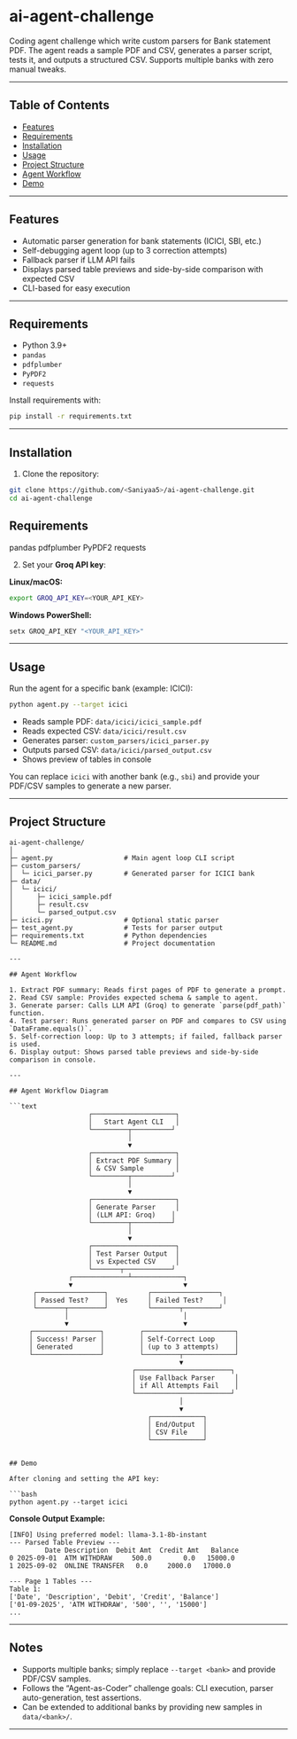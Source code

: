 # ai-agent-challenge
Coding agent challenge which write custom parsers for Bank statement PDF. The agent reads a sample PDF and CSV, generates a parser script, tests it, and outputs a structured CSV. Supports multiple banks with zero manual tweaks.

---

## Table of Contents
- [Features](#features)
- [Requirements](#requirements)
- [Installation](#installation)
- [Usage](#usage)
- [Project Structure](#project-structure)
- [Agent Workflow](#agent-workflow)
- [Demo](#demo)

---

## Features
- Automatic parser generation for bank statements (ICICI, SBI, etc.)  
- Self-debugging agent loop (up to 3 correction attempts)  
- Fallback parser if LLM API fails  
- Displays parsed table previews and side-by-side comparison with expected CSV  
- CLI-based for easy execution  

---

## Requirements
- Python 3.9+  
- `pandas`  
- `pdfplumber`  
- `PyPDF2`  
- `requests`  

Install requirements with:

```bash
pip install -r requirements.txt
````

---

## Installation

1. Clone the repository:

```bash
git clone https://github.com/<Saniyaa5>/ai-agent-challenge.git
cd ai-agent-challenge
```
## Requirements

pandas
pdfplumber
PyPDF2
requests

2. Set your **Groq API key**:

**Linux/macOS:**

```bash
export GROQ_API_KEY=<YOUR_API_KEY>
```

**Windows PowerShell:**

```powershell
setx GROQ_API_KEY "<YOUR_API_KEY>"
```

---

## Usage

Run the agent for a specific bank (example: ICICI):

```bash
python agent.py --target icici
```

* Reads sample PDF: `data/icici/icici_sample.pdf`
* Reads expected CSV: `data/icici/result.csv`
* Generates parser: `custom_parsers/icici_parser.py`
* Outputs parsed CSV: `data/icici/parsed_output.csv`
* Shows preview of tables in console

You can replace `icici` with another bank (e.g., `sbi`) and provide your PDF/CSV samples to generate a new parser.

---

## Project Structure

```
ai-agent-challenge/
│
├─ agent.py                  # Main agent loop CLI script
├─ custom_parsers/         
│  └─ icici_parser.py        # Generated parser for ICICI bank
├─ data/
│  └─ icici/
│      ├─ icici_sample.pdf
│      ├─ result.csv
│      └─ parsed_output.csv
├─ icici.py                  # Optional static parser
├─ test_agent.py             # Tests for parser output
├─ requirements.txt          # Python dependencies
└─ README.md                 # Project documentation

---

## Agent Workflow

1. Extract PDF summary: Reads first pages of PDF to generate a prompt.
2. Read CSV sample: Provides expected schema & sample to agent.
3. Generate parser: Calls LLM API (Groq) to generate `parse(pdf_path)` function.
4. Test parser: Runs generated parser on PDF and compares to CSV using `DataFrame.equals()`.
5. Self-correction loop: Up to 3 attempts; if failed, fallback parser is used.
6. Display output: Shows parsed table previews and side-by-side comparison in console.

---

## Agent Workflow Diagram

```text
                    ┌─────────────────────┐
                    │   Start Agent CLI   │
                    └─────────┬──────────┘
                              │
                              ▼
                    ┌─────────────────────┐
                    │ Extract PDF Summary │
                    │ & CSV Sample        │
                    └─────────┬──────────┘
                              │
                              ▼
                    ┌─────────────────────┐
                    │ Generate Parser     │
                    │ (LLM API: Groq)    │
                    └─────────┬──────────┘
                              │
                              ▼
                    ┌─────────────────────┐
                    │ Test Parser Output  │
                    │ vs Expected CSV     │
                    └───────┬────────────┘
               ┌──────────────┴─────────────┐
               ▼                            ▼
      ┌─────────────────┐          ┌─────────────────┐
      │ Passed Test?    │  Yes     │ Failed Test?     │
      └───────┬─────────┘          └───────┬─────────┘
              │                             │
              ▼                             ▼
     ┌─────────────────┐         ┌───────────────────────┐
     │ Success! Parser │         │ Self-Correct Loop     │
     │ Generated       │         │ (up to 3 attempts)    │
     └─────────────────┘         └─────────┬─────────────┘
                                           ▼
                               ┌────────────────────────┐
                               │ Use Fallback Parser     │
                               │ if All Attempts Fail    │
                               └────────────────────────┘
                                           │
                                           ▼
                                   ┌─────────────┐
                                   │ End/Output  │
                                   │ CSV File    │
                                   └─────────────┘


## Demo

After cloning and setting the API key:

```bash
python agent.py --target icici
```

**Console Output Example:**

```
[INFO] Using preferred model: llama-3.1-8b-instant
--- Parsed Table Preview ---
         Date Description  Debit Amt  Credit Amt   Balance
0 2025-09-01  ATM WITHDRAW     500.0        0.0   15000.0
1 2025-09-02  ONLINE TRANSFER   0.0     2000.0   17000.0

--- Page 1 Tables ---
Table 1:
['Date', 'Description', 'Debit', 'Credit', 'Balance']
['01-09-2025', 'ATM WITHDRAW', '500', '', '15000']
...
```

---

## Notes

* Supports multiple banks; simply replace `--target <bank>` and provide PDF/CSV samples.
* Follows the “Agent-as-Coder” challenge goals: CLI execution, parser auto-generation, test assertions.
* Can be extended to additional banks by providing new samples in `data/<bank>/`.

---

